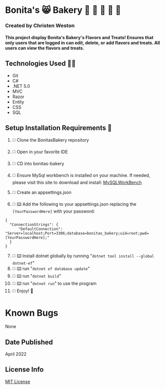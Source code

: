 # Bonita's :smile_cat: Bakery :croissant: :bagel: :cake: :cupcake: :doughnut:

### Created by Christen Weston

#### This project display Bonita's Bakery's Flavors and Treats! Ensures that only users that are logged in can edit, delete, or add flavors and treats. All users can view the flavors and treats.

## Technologies Used :woman_technologist:

* Git
* C#
* .NET 5.0
* MVC
* Razor
* Entity
* CSS
* SQL

## Setup Installation Requirements :scroll:

1. :white_medium_square:  Clone the BonitasBakery repository
2. :white_medium_square:  Open in your favorite IDE
3. :white_medium_square:  CD into bonitas-bakery
4. :white_medium_square:  Ensure MySql workbench is installed on your machine. If needed, please visit this site to download and install: [MySQLWorkBench]("https://www.mysql.com/products/workbench/")

5. :white_medium_square:  Create an appsettings.json
6. :white_medium_square: :keyboard: Add the following to your appsettings.json replacing the ```[YourPasswordHere]``` with your password:
```
{
  "ConnectionStrings": {
      "DefaultConnection": "Server=localhost;Port=3306;database=bonitas_bakery;uid=root;pwd=[YourPasswordHere];"
  }
}
```
7. :white_medium_square: :keyboard: Install dotnet globally by running "``dotnet tool install --global dotnet-ef``"
8. :white_medium_square: :keyboard: run "``dotnet ef database update``"
9. :white_medium_square: :keyboard: run "``dotnet build``"
10. :white_medium_square: :keyboard: run "``dotnet run``" to use the program
11. :white_medium_square:  Enjoy! :partying_face:

# Known Bugs
None

## Date Published
April 2022

## License Info
[MIT License](https://opensource.org/licenses/MIT)